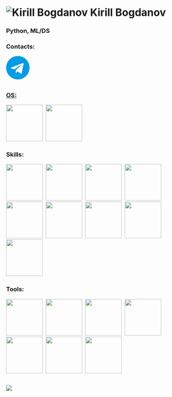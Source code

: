 <div id = "header" align = "centre">
    
   <h1>
    <img src="https://media2.giphy.com/media/v1.Y2lkPTc5MGI3NjExams3a2V4cThjOWVuaDdxaTc1bWZjYmc5bm1wZ2dkZjg3MWhxOWZzciZlcD12MV9pbnRlcm5hbF9naWZfYnlfaWQmY3Q9cw/XZTewMdFzpfdpEJChv/giphy.gif" width="50" alt="Kirill Bogdanov"/>
    Kirill Bogdanov
</h1>
<h3>Python, ML/DS</h3>
</div>
<div id="socials" align="left">
    <h3>Contacts:</h3>
    <a href="https://t.me/Kirill050905">
        <img src="telegram (2).png" alt="Telegram"/>
    </a>
</div>

##

<div>
    <h3><u>OS:</u></h3>
    <img src="https://cdn.jsdelivr.net/gh/devicons/devicon@latest/icons/windows11/windows11-original.svg" width="100" height="100"/>&nbsp;
    <img src="https://cdn.jsdelivr.net/gh/devicons/devicon@latest/icons/linux/linux-original.svg" width="100" height="100"/>&nbsp;
    <h3>Skills:</h3>
    <img src="https://cdn.jsdelivr.net/gh/devicons/devicon@latest/icons/c/c-original.svg" width="100" height="100"/>&nbsp;
    <img src="https://cdn.jsdelivr.net/gh/devicons/devicon@latest/icons/cplusplus/cplusplus-original.svg" width="100" height="100"/>&nbsp;
    <img src="https://cdn.jsdelivr.net/gh/devicons/devicon@latest/icons/csharp/csharp-original.svg" width="100" height="100"/>&nbsp;
    <img src="https://cdn.jsdelivr.net/gh/devicons/devicon@latest/icons/python/python-original-wordmark.svg"  width="100" height="100"/>&nbsp;
    <img src="https://cdn.jsdelivr.net/gh/devicons/devicon@latest/icons/anaconda/anaconda-original-wordmark.svg" width="100" height="100"/>&nbsp;
    <img src="https://cdn.jsdelivr.net/gh/devicons/devicon@latest/icons/postgresql/postgresql-original-wordmark.svg" width="100" height="100"/>&nbsp;
    <img src="https://cdn.jsdelivr.net/gh/devicons/devicon@latest/icons/bash/bash-original.svg"  width="100" height="100"/>&nbsp
    <img src="https://cdn.jsdelivr.net/gh/devicons/devicon@latest/icons/jupyter/jupyter-original-wordmark.svg"  width="100" height="100"/>&nbsp
    <img src="https://cdn.jsdelivr.net/gh/devicons/devicon@latest/icons/arduino/arduino-original-wordmark.svg"  width="100" height="100"/>&nbsp
    <h3>Tools:</h3>
    <img src="https://cdn.jsdelivr.net/gh/devicons/devicon@latest/icons/vscode/vscode-original.svg" width="100" height="100"/>&nbsp;
    <img src="https://media1.giphy.com/media/v1.Y2lkPTc5MGI3NjExN2o5YWY5bHhiNGEzeG1oMGh1M3BmZXJrZnFpMnNtNXBmZTdicW5ybSZlcD12MV9pbnRlcm5hbF9naWZfYnlfaWQmY3Q9cw/cYU6YcPE5YlJxh6otp/giphy.gif" width="100" height="100"/>&nbsp;
    <img src="https://media1.giphy.com/media/v1.Y2lkPTc5MGI3NjExZXVvYXY1Z3NqbjVqc2l4NTg0NndjM2w3MWNodmRnbnF6NXhrempuNyZlcD12MV9pbnRlcm5hbF9naWZfYnlfaWQmY3Q9cw/yjSNYYnj9gAeUbSHr3/giphy.gif" width="100" height="100"/>&nbsp;
    <img src="https://cdn.jsdelivr.net/gh/devicons/devicon@latest/icons/docker/docker-original-wordmark.svg" width="100" height="100"/>&nbsp;
    <img src="https://cdn.jsdelivr.net/gh/devicons/devicon@latest/icons/ubuntu/ubuntu-original-wordmark.svg" width="100" height="100"/>&nbsp;
    <img src="https://cdn.jsdelivr.net/gh/devicons/devicon@latest/icons/git/git-original-wordmark.svg" width="100" height="100"/>&nbsp;
    <img src="https://camo.githubusercontent.com/c2474ea02223bcda94d70b5111a220ff3259c145acded59471572c35398eaea8/68747470733a2f2f72656769737472792e6e706d6d6972726f722e636f6d2f406c6f62656875622f69636f6e732d7374617469632d706e672f6c61746573742f66696c65732f6461726b2f6c616e67636861696e2d636f6c6f722e706e67" width="100" height="100"/>&nbsp;

</div>

##

<div align = "centre">
    <img src="https://github-readme-stats.vercel.app/api/top-langs/?username=Kirill21897&langs_count=8"/>&nbsp;
        
</div>
